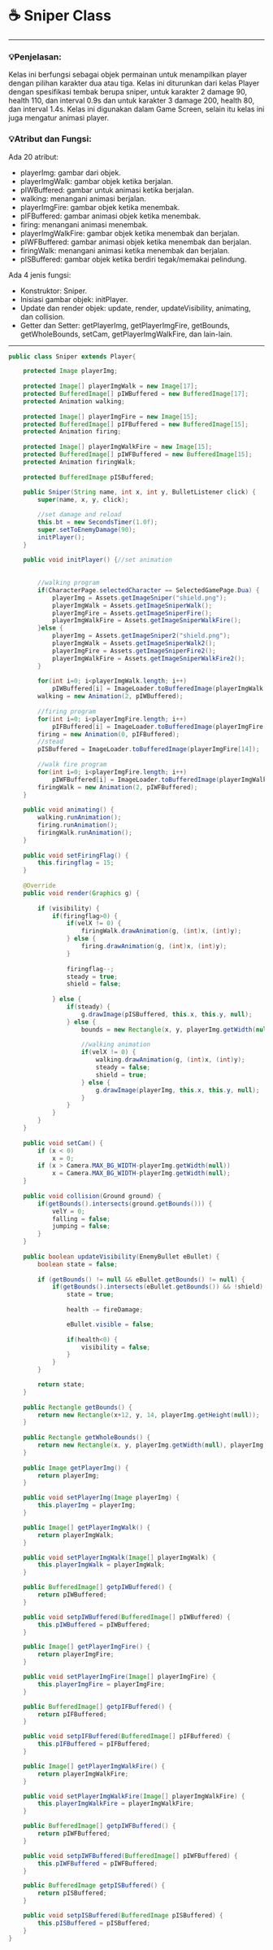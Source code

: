 # ☕️ Sniper Class

****
### 💡Penjelasan:
Kelas ini berfungsi sebagai objek permainan untuk menampilkan player dengan pilihan karakter dua atau tiga.
Kelas ini diturunkan dari kelas Player dengan spesifikasi tembak berupa sniper,
untuk karakter 2 damage 90, health 110, dan interval 0.9s dan untuk karakter 3 damage 200, health 80, dan interval 1.4s.
Kelas ini digunakan dalam Game Screen, selain itu kelas ini juga mengatur animasi player.

### 💡Atribut dan Fungsi:
Ada 20 atribut:
- playerImg: gambar dari objek.
- playerImgWalk: gambar objek ketika berjalan. 
- pIWBuffered: gambar untuk animasi ketika berjalan.
- walking: menangani animasi berjalan.
- playerImgFire: gambar objek ketika menembak.
- pIFBuffered: gambar animasi objek ketika menembak.
- firing: menangani animasi menembak.
- playerImgWalkFire: gambar objek ketika menembak dan berjalan.
- pIWFBuffered: gambar animasi objek ketika menembak dan berjalan.
- firingWalk: menangani animasi ketika menembak dan berjalan.
- pISBuffered: gambar objek ketika berdiri tegak/memakai pelindung.

Ada 4 jenis fungsi:
- Konstruktor: Sniper.
- Inisiasi gambar objek: initPlayer.
- Update dan render objek: update, render, updateVisibility, animating, dan collision.
- Getter dan Setter: getPlayerImg, getPlayerImgFire, getBounds, getWholeBounds, setCam, getPlayerImgWalkFire, dan lain-lain.

****

```java
public class Sniper extends Player{

	protected Image playerImg;
	
	protected Image[] playerImgWalk = new Image[17];
	protected BufferedImage[] pIWBuffered = new BufferedImage[17];
	protected Animation walking;
	
	protected Image[] playerImgFire = new Image[15];
	protected BufferedImage[] pIFBuffered = new BufferedImage[15];
	protected Animation firing;
	
	protected Image[] playerImgWalkFire = new Image[15];
	protected BufferedImage[] pIWFBuffered = new BufferedImage[15];
	protected Animation firingWalk;
	
	protected BufferedImage pISBuffered;
	
	public Sniper(String name, int x, int y, BulletListener click) {
		super(name, x, y, click);

		//set damage and reload
		this.bt = new SecondsTimer(1.0f);
		super.setToEnemyDamage(90);		
		initPlayer();
	}
	
	public void initPlayer() {//set animation
		
		
		//walking program
		if(CharacterPage.selectedCharacter == SelectedGamePage.Dua) {
			playerImg = Assets.getImageSniper("shield.png");
			playerImgWalk = Assets.getImageSniperWalk();
			playerImgFire = Assets.getImageSniperFire();
			playerImgWalkFire = Assets.getImageSniperWalkFire();
		}else {
			playerImg = Assets.getImageSniper2("shield.png");
			playerImgWalk = Assets.getImageSniperWalk2();
			playerImgFire = Assets.getImageSniperFire2();
			playerImgWalkFire = Assets.getImageSniperWalkFire2();
		}
		
		for(int i=0; i<playerImgWalk.length; i++)
			pIWBuffered[i] = ImageLoader.toBufferedImage(playerImgWalk[i]);
		walking = new Animation(2, pIWBuffered);
		
		//firing program
		for(int i=0; i<playerImgFire.length; i++)
			pIFBuffered[i] = ImageLoader.toBufferedImage(playerImgFire[i]);
		firing = new Animation(0, pIFBuffered);
		//stead
		pISBuffered = ImageLoader.toBufferedImage(playerImgFire[14]);
		
		//walk fire program
		for(int i=0; i<playerImgFire.length; i++)
			pIWFBuffered[i] = ImageLoader.toBufferedImage(playerImgWalkFire[i]);
		firingWalk = new Animation(2, pIWFBuffered);
	}
	
	public void animating() {
		walking.runAnimation();
		firing.runAnimation();
		firingWalk.runAnimation();
	}
	
	public void setFiringFlag() {
		this.firingflag = 15;
	}
	
	@Override
	public void render(Graphics g) {
		
		if (visibility) {
			if(firingflag>0) {
				if(velX != 0) {
					firingWalk.drawAnimation(g, (int)x, (int)y);
				} else {
					firing.drawAnimation(g, (int)x, (int)y);
				}
				
				firingflag--;
				steady = true;
				shield = false;
				
			} else {
				if(steady) {
					g.drawImage(pISBuffered, this.x, this.y, null);
				} else {		
					bounds = new Rectangle(x, y, playerImg.getWidth(null), playerImg.getHeight(null));
			
					//walking animation
					if(velX != 0) {
						walking.drawAnimation(g, (int)x, (int)y);
						steady = false;
						shield = true;
					} else {
						g.drawImage(playerImg, this.x, this.y, null);
					}
				}
			}
		}
	}
	
	public void setCam() {
		if (x < 0)
			x = 0;
		if (x > Camera.MAX_BG_WIDTH-playerImg.getWidth(null))
			x = Camera.MAX_BG_WIDTH-playerImg.getWidth(null);
	}
	
	public void collision(Ground ground) {
		if(getBounds().intersects(ground.getBounds())) {
			velY = 0;
			falling = false;
			jumping = false;
		}
	}
	
	public boolean updateVisibility(EnemyBullet eBullet) {
		boolean state = false;
		
		if (getBounds() != null && eBullet.getBounds() != null) {
			if(getBounds().intersects(eBullet.getBounds()) && !shield) {
				state = true;
				
				health -= fireDamage;

				eBullet.visible = false;
				
				if(health<0) {
					visibility = false;
				}
			}
		}

		return state;
	}
	
	public Rectangle getBounds() {
		return new Rectangle(x+12, y, 14, playerImg.getHeight(null));
	}
	
	public Rectangle getWholeBounds() {
		return new Rectangle(x, y, playerImg.getWidth(null), playerImg.getHeight(null));
	}
	
	public Image getPlayerImg() {
		return playerImg;
	}

	public void setPlayerImg(Image playerImg) {
		this.playerImg = playerImg;
	}

	public Image[] getPlayerImgWalk() {
		return playerImgWalk;
	}

	public void setPlayerImgWalk(Image[] playerImgWalk) {
		this.playerImgWalk = playerImgWalk;
	}

	public BufferedImage[] getpIWBuffered() {
		return pIWBuffered;
	}

	public void setpIWBuffered(BufferedImage[] pIWBuffered) {
		this.pIWBuffered = pIWBuffered;
	}

	public Image[] getPlayerImgFire() {
		return playerImgFire;
	}

	public void setPlayerImgFire(Image[] playerImgFire) {
		this.playerImgFire = playerImgFire;
	}

	public BufferedImage[] getpIFBuffered() {
		return pIFBuffered;
	}

	public void setpIFBuffered(BufferedImage[] pIFBuffered) {
		this.pIFBuffered = pIFBuffered;
	}

	public Image[] getPlayerImgWalkFire() {
		return playerImgWalkFire;
	}

	public void setPlayerImgWalkFire(Image[] playerImgWalkFire) {
		this.playerImgWalkFire = playerImgWalkFire;
	}

	public BufferedImage[] getpIWFBuffered() {
		return pIWFBuffered;
	}

	public void setpIWFBuffered(BufferedImage[] pIWFBuffered) {
		this.pIWFBuffered = pIWFBuffered;
	}

	public BufferedImage getpISBuffered() {
		return pISBuffered;
	}

	public void setpISBuffered(BufferedImage pISBuffered) {
		this.pISBuffered = pISBuffered;
	}
}
```